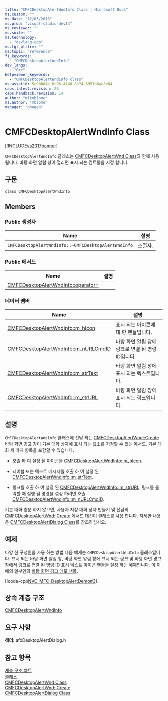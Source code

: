 ```yaml
---
title: "CMFCDesktopAlertWndInfo Class | Microsoft Docs"
ms.custom: ""
ms.date: "12/03/2016"
ms.prod: "visual-studio-dev14"
ms.reviewer: ""
ms.suite: ""
ms.technology: 
  - "devlang-cpp"
ms.tgt_pltfrm: ""
ms.topic: "reference"
f1_keywords: 
  - "CMFCDesktopAlertWndInfo"
dev_langs: 
  - "C++"
helpviewer_keywords: 
  - "CMFCDesktopAlertWndInfo class"
ms.assetid: 5c9bb84e-6c96-4748-8e74-6951b6ae8e84
caps.latest.revision: 26
caps.handback.revision: 14
author: "mikeblome"
ms.author: "mblome"
manager: "ghogen"
---
```

# CMFCDesktopAlertWndInfo Class
[!INCLUDE[vs2017banner](../../assembler/inline/includes/vs2017banner.md)]

`CMFCDesktopAlertWndInfo` 클래스는 [CMFCDesktopAlertWnd Class](../../mfc/reference/cmfcdesktopalertwnd-class.md)와 함께 사용됩니다.  바탕 화면 알림 창이 열리면 표시 되는 컨트롤을 지정 합니다.  
  
## 구문  
  
```  
class CMFCDesktopAlertWndInfo  
```  
  
## Members  
  
### Public 생성자  
  
|Name|설명|  
|----------|--------|  
|`CMFCDesktopAlertWndInfo::~CMFCDesktopAlertWndInfo`|소멸자.|  
  
### Public 메서드  
  
|Name|설명|  
|----------|--------|  
|[CMFCDesktopAlertWndInfo::operator\=](../Topic/CMFCDesktopAlertWndInfo::operator=.md)||  
  
### 데이터 멤버  
  
|Name|설명|  
|----------|--------|  
|[CMFCDesktopAlertWndInfo::m\_hIcon](../Topic/CMFCDesktopAlertWndInfo::m_hIcon.md)|표시 되는 아이콘에 대 한 핸들입니다.|  
|[CMFCDesktopAlertWndInfo::m\_nURLCmdID](../Topic/CMFCDesktopAlertWndInfo::m_nURLCmdID.md)|바탕 화면 알림 창에 링크로 연결 된 명령 ID입니다.|  
|[CMFCDesktopAlertWndInfo::m\_strText](../Topic/CMFCDesktopAlertWndInfo::m_strText.md)|바탕 화면 알림 창에 표시 되는 텍스트입니다.|  
|[CMFCDesktopAlertWndInfo::m\_strURL](../Topic/CMFCDesktopAlertWndInfo::m_strURL.md)|바탕 화면 알림 창에 표시 되는 링크입니다.|  
  
## 설명  
 `CMFCDesktopAlertWndInfo` 클래스에 전달 되는 [CMFCDesktopAlertWnd::Create](../Topic/CMFCDesktopAlertWnd::Create.md) 바탕 화면 경고 창이 기본 대화 상자에 표시 되는 요소를 지정할 수 있는 메서드.  기본 대화 세 가지 항목을 포함할 수 있습니다.  
  
-   호출 하 여 설정 된 아이콘을 [CMFCDesktopAlertWndInfo::m\_hIcon](../Topic/CMFCDesktopAlertWndInfo::m_hIcon.md).  
  
-   레이블 또는 텍스트 메시지를 호출 하 여 설정 된 [CMFCDesktopAlertWndInfo::m\_strText](../Topic/CMFCDesktopAlertWndInfo::m_strText.md).  
  
-   링크를 호출 하 여 설정 된 [CMFCDesktopAlertWndInfo::m\_strURL](../Topic/CMFCDesktopAlertWndInfo::m_strURL.md).  링크를 클릭할 때 실행 될 명령을 설정 하려면 호출 [CMFCDesktopAlertWndInfo::m\_nURLCmdID](../Topic/CMFCDesktopAlertWndInfo::m_nURLCmdID.md).  
  
 기본 대화 충분 하지 않으면, 사용자 지정 대화 상자 만들기 및 전달의 [CMFCDesktopAlertWnd::Create](../Topic/CMFCDesktopAlertWnd::Create.md) 메서드 대신이 클래스를 사용 합니다.  자세한 내용은 [CMFCDesktopAlertDialog Class](../../mfc/reference/cmfcdesktopalertdialog-class.md)를 참조하십시오.  
  
## 예제  
 다양 한 구성원을 사용 하는 방법 다음 예제는 `CMFCDesktopAlertWndInfo` 클래스입니다.  표시 되는 바탕 화면 알림 창, 바탕 화면 알림 창에 표시 되는 링크 및 바탕 화면 경고 창에서 링크로 연결 된 명령 ID 표시 텍스트 아이콘 핸들을 설정 하는 예제입니다.  이 이때의 일부인의  [바탕 화면 경고 데모 샘플](../../top/visual-cpp-samples.md).  
  
 [!code-cpp[NVC_MFC_DesktopAlertDemo#3](../../mfc/reference/codesnippet/CPP/cmfcdesktopalertwndinfo-class_1.cpp)]  
  
## 상속 계층 구조  
 [CMFCDesktopAlertWndInfo](../../mfc/reference/cmfcdesktopalertwndinfo-class.md)  
  
## 요구 사항  
 **헤더:** afxDesktopAlertDialog.h  
  
## 참고 항목  
 [계층 구조 차트](../../mfc/hierarchy-chart.md)   
 [클래스](../../mfc/reference/mfc-classes.md)   
 [CMFCDesktopAlertWnd Class](../../mfc/reference/cmfcdesktopalertwnd-class.md)   
 [CMFCDesktopAlertWnd::Create](../Topic/CMFCDesktopAlertWnd::Create.md)   
 [CMFCDesktopAlertDialog Class](../../mfc/reference/cmfcdesktopalertdialog-class.md)